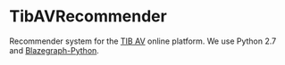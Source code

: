 # TibAVRecommender

Recommender system for the [TIB AV](http://av.tib.eu) online platform. We use Python 2.7 and [Blazegraph-Python](https://github.com/blazegraph/blazegraph-python).
